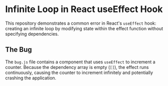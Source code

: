 # Infinite Loop in React useEffect Hook

This repository demonstrates a common error in React's `useEffect` hook: creating an infinite loop by modifying state within the effect function without specifying dependencies. 

## The Bug
The `bug.js` file contains a component that uses `useEffect` to increment a counter.  Because the dependency array is empty (`[]`), the effect runs continuously, causing the counter to increment infinitely and potentially crashing the application.